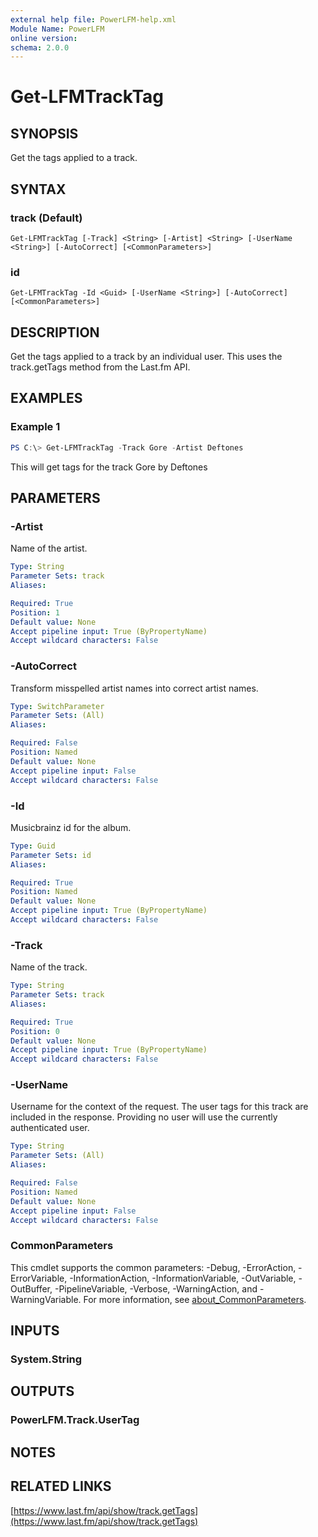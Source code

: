 ```yaml
---
external help file: PowerLFM-help.xml
Module Name: PowerLFM
online version:
schema: 2.0.0
---
```


# Get-LFMTrackTag

## SYNOPSIS
Get the tags applied to a track.

## SYNTAX

### track (Default)
```
Get-LFMTrackTag [-Track] <String> [-Artist] <String> [-UserName <String>] [-AutoCorrect] [<CommonParameters>]
```

### id
```
Get-LFMTrackTag -Id <Guid> [-UserName <String>] [-AutoCorrect] [<CommonParameters>]
```

## DESCRIPTION
Get the tags applied to a track by an individual user. This uses the track.getTags method from the Last.fm API.

## EXAMPLES

### Example 1
```powershell
PS C:\> Get-LFMTrackTag -Track Gore -Artist Deftones
```

This will get tags for the track Gore by Deftones

## PARAMETERS

### -Artist
Name of the artist.

```yaml
Type: String
Parameter Sets: track
Aliases:

Required: True
Position: 1
Default value: None
Accept pipeline input: True (ByPropertyName)
Accept wildcard characters: False
```

### -AutoCorrect
Transform misspelled artist names into correct artist names.

```yaml
Type: SwitchParameter
Parameter Sets: (All)
Aliases:

Required: False
Position: Named
Default value: None
Accept pipeline input: False
Accept wildcard characters: False
```

### -Id
Musicbrainz id for the album.

```yaml
Type: Guid
Parameter Sets: id
Aliases:

Required: True
Position: Named
Default value: None
Accept pipeline input: True (ByPropertyName)
Accept wildcard characters: False
```

### -Track
Name of the track.

```yaml
Type: String
Parameter Sets: track
Aliases:

Required: True
Position: 0
Default value: None
Accept pipeline input: True (ByPropertyName)
Accept wildcard characters: False
```

### -UserName
Username for the context of the request. The user tags for this track are included in the response. Providing no user will use the currently authenticated user.

```yaml
Type: String
Parameter Sets: (All)
Aliases:

Required: False
Position: Named
Default value: None
Accept pipeline input: False
Accept wildcard characters: False
```

### CommonParameters
This cmdlet supports the common parameters: -Debug, -ErrorAction, -ErrorVariable, -InformationAction, -InformationVariable, -OutVariable, -OutBuffer, -PipelineVariable, -Verbose, -WarningAction, and -WarningVariable. For more information, see [about_CommonParameters](http://go.microsoft.com/fwlink/?LinkID=113216).

## INPUTS

### System.String

## OUTPUTS

### PowerLFM.Track.UserTag

## NOTES

## RELATED LINKS

[https://www.last.fm/api/show/track.getTags](https://www.last.fm/api/show/track.getTags)
